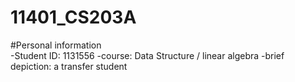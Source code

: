 # 11401_CS203A

#Personal information  
-Student ID: 1131556
-course: Data Structure / linear algebra
-brief depiction: a transfer student
